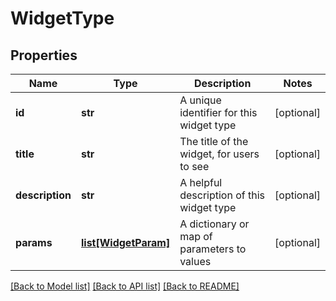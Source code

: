 # WidgetType

## Properties
Name | Type | Description | Notes
------------ | ------------- | ------------- | -------------
**id** | **str** | A unique identifier for this widget type | [optional] 
**title** | **str** | The title of the widget, for users to see | [optional] 
**description** | **str** | A helpful description of this widget type | [optional] 
**params** | [**list[WidgetParam]**](WidgetParam.md) | A dictionary or map of parameters to values | [optional] 

[[Back to Model list]](../README.md#documentation-for-models) [[Back to API list]](../README.md#documentation-for-api-endpoints) [[Back to README]](../README.md)


